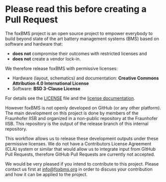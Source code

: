 # Please read this before creating a Pull Request

The foxBMS project is an open source project to empower everybody to build
beyond state of the art battery management systems (BMS) based on software and
hardware that:

- **does not** compromise their outcomes with restricted licenses and
- **does not** create a vendor lock-in.

We therefore release foxBMS with permissive licenses:

- Hardware (layout, schematics) and documentation:
  **Creative Commons Attribution 4.0 International License**
- Software: **BSD 3-Clause License**

For details see the [LICENSE](../LICENSE) file and the
[license documentation](https://iisb-foxbms.iisb.fraunhofer.de/foxbms/gen1/docs/html/latest/general_information/licenses/licenses.html).

However foxBMS is not openly developed on GitHub (or any other platform). The
main development on this project is done by members of the Fraunhofer IISB and
organized in a non-public repository at the Fraunhofer IISB. This repository is
the output of the release branch of this internal repository.

This workflow allows us to release these development outputs under these
permissive licenses. We do not have a Contributors License Agreement (CLA)
system or similar that would allow us to integrate input from GitHub Pull
Requests, therefore GitHub Pull Requests are currently not accepted.

We would be very pleased if you intend to contribute to this project. Please
contact us first at info@foxbms.org in order to discuss your contribution and
how it can be applied to the project.
